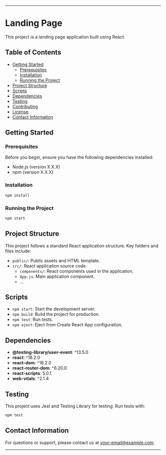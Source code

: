 
---

# Landing Page

This project is a landing page application built using React.

## Table of Contents

- [Getting Started](#getting-started)
  - [Prerequisites](#prerequisites)
  - [Installation](#installation)
  - [Running the Project](#running-the-project)
- [Project Structure](#project-structure)
- [Scripts](#scripts)
- [Dependencies](#dependencies)
- [Testing](#testing)
- [Contributing](#contributing)
- [License](#license)
- [Contact Information](#contact-information)

## Getting Started

### Prerequisites

Before you begin, ensure you have the following dependencies installed:

- Node.js (version X.X.X)
- npm (version X.X.X)

### Installation

```bash
npm install
```

### Running the Project

```bash
npm start
```

## Project Structure

This project follows a standard React application structure. Key folders and files include:

- `public/`: Public assets and HTML template.
- `src/`: React application source code.
  - `components/`: React components used in the application.
  - `App.js`: Main application component.
  - ...

## Scripts

- `npm start`: Start the development server.
- `npm build`: Build the project for production.
- `npm test`: Run tests.
- `npm eject`: Eject from Create React App configuration.

## Dependencies

- **@testing-library/user-event**: ^13.5.0
- **react**: ^18.2.0
- **react-dom**: ^18.2.0
- **react-router-dom**: ^6.20.0
- **react-scripts**: 5.0.1
- **web-vitals**: ^2.1.4

## Testing

This project uses Jest and Testing Library for testing. Run tests with:

```bash
npm test
```

## Contact Information

For questions or support, please contact us at [your-email@example.com](mailto:your-shivambadoniya@gmail.com).

---